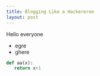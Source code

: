 ```yaml
---
title: Blogging Like a Hackereree
layout: post
---
```


Hello everyone

+ egre
+ ghere

````python
def aa(x):
   return x+1
````
